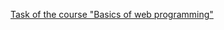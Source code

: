 [Task of the course "Basics of web programming"](https://popugalic.github.io/Task-of-the-course--Basics-of-web-programming-/)
